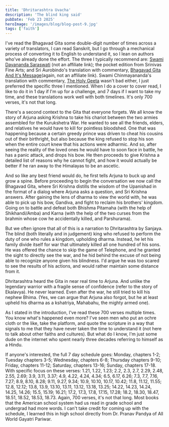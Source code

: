 ```yaml
---
title: 'Dhritarashtra Uvacha'
description: 'The blind king said'
pubDate: 'Feb 23 2025'
heroImage: '/images/blog/blog-post-9.jpg'
tags: ['faith']
---
```


I've read the Bhagavad Gita some double-digit number of times across a variety of translators, I can read Sanskrit, but I go through a mechanical process of converting it to English to understand it, so I lean on authors who've already done the effort. The three I typically recommend are: [Swami Dayananda Saraswati](https://avrpt.com/sanskrit-bhagavadgita.htm) (not an affiliate link); the pocket edition from Srinivas Fine Arts; and Sri Aurobindo's translation with commentary, [Bhagavad Gita And It's Message](https://www.amazon.com/Bhagavad-Gita-Its-Message-Aurobindo/dp/0941524787/)(again, not an affiliate link). Swami Chinmayananda's translation with commentary, [The Holy Geeta](https://eshop.chinmayamission.com/product/the-holy-geeta-1) wasn't bad either, I just preferred the specific three I mentioned. When I do a cover to cover read, I like to do it in 1 day if I'm up for a challenge, and 7 days if I want to take my time, and these translations work well with both timelines. It's only 700 verses, it's not that long.

There's a second context to the Gita that everyone forgets. We all know the story of Arjuna asking Krishna to take his chariot between the two armies assembled for the Kurukshetra War. He wanted to see all the friends, elders, and relatives he would have to kill for pointless bloodshed. One that was happening because a certain greedy prince was driven to cheat his cousins out of their birthright, but also because the king refused to stop his son when the entire court knew that his actions were adharmic. And so, after seeing the reality of the loved ones he would have to soon face in battle, he has a panic attack, and drops his bow. He then proceeds to give Krishna a detailed list of reasons why he cannot fight, and how it would actually be better if he ran away to the Himalayas to be an ascetic.

And so like any best friend would do, he first tells Arjuna to buck up and grow a spine. Before proceeding to begin the conversation we now call the Bhagavad Gita, where Sri Krishna distills the wisdom of the Upanishad in the format of a dialog where Arjuna asks a question, and Sri Krishna answers. After gaining the lens of dharma to view the world with, he was able to pick up his bow, Gandiva, and fight to reclaim his brothers' kingdom. Going on to battle and defeat both Bhishma Pitamaha (with the help of Shikhandi/Amba) and Karna (with the help of the two curses from the brahmin whose cow he accidentally killed, and Parshurama).

But we often ignore that all of this is a narration to Dhritarashtra by Sanjaya. The blind (both literally and in judgement) king who refused to perform the duty of one who rules a kingdom, upholding dharma. Instead, he let his family divide itself for war that ultimately killed all one hundred of his sons. He was offered the chance to skip the game of Telephone, and he granted the sight to directly see the war, and he hid behind the excuse of not being able to recognize anyone given his blindness. I'd argue he was too scared to see the results of his actions, and would rather maintain some distance from it.

Dhritarashtra heard the Gita in near real time to Arjuna. And unlike the legendary warrior with a fragile sense of confidence (refer to the story of Ekalavya). He never learned. Even after the war, he still tried to kill his nephew Bhima. (Yes, we can argue that Arjuna also forgot, but he at least upheld his dharma as a kshatriya, Mahabahu, the mighty armed one).

As I stated in the introduction, I've read these 700 verses multiple times. You know what's happened even more? I've seen men who put an ochre cloth or the like, take the platform, and quote the scripture in a way that signals to me that they have never taken the time to understand it (not here to talk about other faiths and cultures). But what do I know, I'm just some dude on the internet who spent nearly three decades referring to himself as a Hindu.

If anyone's interested, the full 7 day schedule goes: Monday, chapters 1-2; Tuesday chapters 3-5; Wednesday, chapters 6-8; Thursday chapters 9-10; Friday, chapters 11-12; Saturday, chapters 13-16; Sunday, chapters 17-18. With specific focus on these verses: 1.21, 1.22, 1.23; 2.2, 2.3, 2.7, 2.29, 2.48, 2.55, 2.69; 3.9, 3.11, 3.37; 4.9, 4.22, 4.24, 4.34; 6.5, 6.17, 6.26; 7.3, 7.7, 7.16, 7.27; 8.9, 8.10, 8.28; 9.11, 9.27, 9.34; 10.9, 10.10, 10.17, 10.42; 11.8, 11.12, 11.55; 12.8, 12.12; 13.8, 13.9, 13.10, 13.11, 13.12, 13.18, 13.25; 14.22, 14.23, 14.24, 14.25, 14.26; 15.5, 15.19; 16.21; 17.2, 17.3, 17.8, 17.15, 17.28; 18.2, 18.30, 18.47, 18.51, 18.52, 18.53, 18.73. Again, 700 verses, it's not that long. Most books that the American school system had us read in grade school and undergrad had more words. I can't take credit for coming up with the schedule, I learned this in high school directly from Dr. Pranav Pandya of All World Gayatri Pariwar.